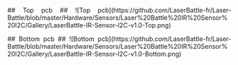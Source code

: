 <p align=justify>
## Top pcb ##
![Top pcb](https://github.com/LaserBattle-fr/Laser-Battle/blob/master/Hardware/Sensors/Laser%20Battle%20IR%20Sensor%20I2C/Gallery/LaserBattle-IR-Sensor-I2C-v1.0-Top.png)
</p>
<p align=justify>
## Bottom pcb ##
![Bottom pcb](https://github.com/LaserBattle-fr/Laser-Battle/blob/master/Hardware/Sensors/Laser%20Battle%20IR%20Sensor%20I2C/Gallery/LaserBattle-IR-Sensor-I2C-v1.0-Bottom.png)
</p>
